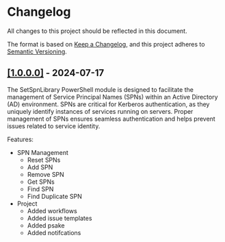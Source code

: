 # Changelog

All changes to this project should be reflected in this document.

The format is based on [Keep a Changelog](https://keepachangelog.com/en/1.0.0/), and this project adheres to [Semantic Versioning](https://semver.org/spec/v2.0.0.html).

## [[1.0.0.0]](https://github.com/mod-posh/SpnLibrary/releases/tag/v1.0.0.0) - 2024-07-17

The SetSpnLibrary PowerShell module is designed to facilitate the management of Service Principal Names (SPNs) within an Active Directory (AD) environment. SPNs are critical for Kerberos authentication, as they uniquely identify instances of services running on servers. Proper management of SPNs ensures seamless authentication and helps prevent issues related to service identity.

Features:

- SPN Management
  - Reset SPNs
  - Add SPN
  - Remove SPN
  - Get SPNs
  - Find SPN
  - Find Duplicate SPN
- Project
  - Added workflows
  - Added issue templates
  - Added psake
  - Added notifcations
